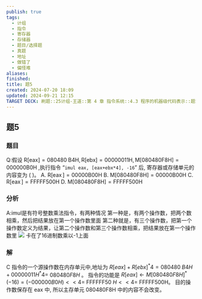 ```yaml
---
publish: true
tags:
  - 计组
  - 指令
  - 寄存器
  - 存储器
  - 题目/选择题
  - 真题
  - 地址
  - 做错了
  - 偏怪难
aliases: 
finished: 
title: 题5
created: 2024-07-20 18:09
updated: 2024-09-21 12:15
TARGET DECK: 刷题::25计组-王道::第 4 章 指令系统::4.3 程序的机器级代码表示::题5
---
```

## 题5
### 题目
Q:假设 $\mathrm{R}\left\lbrack \mathrm{{eax}}\right\rbrack = {080480}\mathrm{\;B}4\mathrm{H},\mathrm{R}\left\lbrack \mathrm{{ebx}}\right\rbrack = {00000011}\mathrm{H},\mathrm{M}\left\lbrack {{080480}\mathrm{F}8\mathrm{H}}\right\rbrack = {000000}\mathrm{B}0\mathrm{H}$ ,执行指令 “`imul eax, [eax+ebx*4], -16`” 后,
寄存器或存储单元的内容变为 ( )。
A. $\mathrm{R}\left\lbrack \operatorname{eax}\right\rbrack = {00000}\mathrm{B}{00}\mathrm{H}$
B. $\mathrm{M}\left\lbrack {{080480}\mathrm{F}8\mathrm{H}}\right\rbrack = {00000}\mathrm{B}{00}\mathrm{H}$
C. $\mathrm{R}\left\lbrack \operatorname{eax}\right\rbrack = \mathrm{{FFFFF}}{500}\mathrm{H}$
D. $\mathrm{M}\left\lbrack {{080480}\mathrm{F}8\mathrm{H}}\right\rbrack = \mathrm{{FFFFF}}{500}\mathrm{H}$
### 分析
A:imul是有符号整数乘法指令，有两种情况
第一种是，有两个操作数，把两个数相乘，然后把结果放在第一个操作数里面
第二种就是，有三个操作数，把第一个操作数定义为结果，让第二个操作数和第三个操作数相乘，把结果放在第一个操作数里
![](https://img.hwenyi.live/202409212014012.webp)
卡在了16进制数乘以-1上面
### 解
C
指令的一个源操作数在内存单元中,地址为 $R\left\lbrack  {eax}\right\rbrack   + R{\left\lbrack  {ebx}\right\rbrack  }^{ * }4 = {080480}\;B4H + {00000011}{H}^{ * }4 =$ ${080480}F8H$ 。
指令的功能是 $R\left\lbrack  {eax}\right\rbrack   \leftarrow  M{\left\lbrack  {080480}F8H\right\rbrack  }^{ * }\left( {-{16}}\right)  = \left( {-{000000}B0H}\right)  <  < 4 =$ FFFFFF50 $H <  < 4 =$ FFFFF500H。
目的操作数保存在 eax 中, 所以主存单元 080480F8H 中的内容不会改变。
<!--ID: 1727368450903-->


 